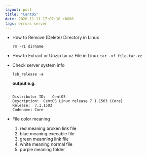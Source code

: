 ```yaml
---
layout: post
title: "CentOS"
date: 2020-11-11 17:07:10 +0800
tags: errors server
---
```


- How to Remove (Delete) Directory in Linux

  `rm -rI dirname`


- How to Extract or Unzip tar.xz File in Linux
  `tar -xf file.tar.xz`
  
- Check server system info

  `lsb_release -a`

  __output e.g.__

  ````
  
  Distributor ID:	CentOS
  Description:	CentOS Linux release 7.1.1503 (Core) 
  Release:	7.1.1503
  Codename:	Core
  ````

  

- File color meaning
  1. red meaning broken link file
  2. blue meaning execable file
  3. green meanning link file
  4. white meaning normal file
  5. purple meaning folder